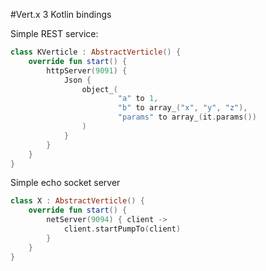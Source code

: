 #Vert.x 3 Kotlin bindings

Simple REST service:

```kotlin
class KVerticle : AbstractVerticle() {
    override fun start() {
        httpServer(9091) {
            Json {
                object_(
                        "a" to 1,
                        "b" to array_("x", "y", "z"),
                        "params" to array_(it.params())
                )
            }
        }
    }
}
```

Simple echo socket server
```kotlin
class X : AbstractVerticle() {
    override fun start() {
        netServer(9094) { client ->
            client.startPumpTo(client)
        }
    }
}
```
